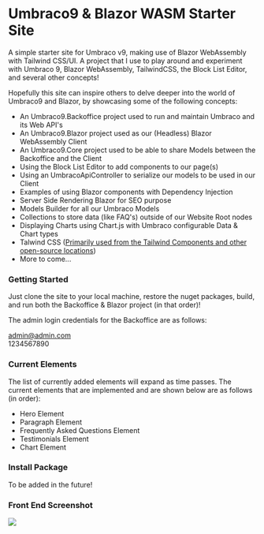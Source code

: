 # Umbraco9 & Blazor WASM Starter Site
A simple starter site for Umbraco v9, making use of Blazor WebAssembly with Tailwind CSS/UI. 
A project that I use to play around and experiment with Umbraco 9, Blazor WebAssembly, TailwindCSS, the Block List Editor, and several other concepts!

Hopefully this site can inspire others to delve deeper into the world of Umbraco9 and Blazor, by showcasing some of the following concepts:

- An Umbraco9.Backoffice project used to run and maintain Umbraco and its Web API's
- An Umbraco9.Blazor project used as our (Headless) Blazor WebAssembly Client
- An Umbraco9.Core project used to be able to share Models between the Backoffice and the Client
- Using the Block List Editor to add components to our page(s)
- Using an UmbracoApiController to serialize our models to be used in our Client
- Examples of using Blazor components with Dependency Injection
- Server Side Rendering Blazor for SEO purpose
- Models Builder for all our Umbraco Models
- Collections to store data (like FAQ's) outside of our Website Root nodes
- Displaying Charts using Chart.js with Umbraco configurable Data & Chart types 
- Talwind CSS ([Primarily used from the Tailwind Components and other open-source locations](https://tailwindcomponents.com/)) 
- More to come...

### Getting Started

Just clone the site to your local machine, restore the nuget packages, build, and run both the Backoffice & Blazor project (in that order)! 

The admin login credentials for the Backoffice are as follows:

admin@admin.com  
1234567890

### Current Elements

The list of currently added elements will expand as time passes. The current elements that are implemented and are shown below are as follows (in order): 

- Hero Element
- Paragraph Element
- Frequently Asked Questions Element
- Testimonials Element
- Chart Element

### Install Package
To be added in the future!

### Front End Screenshot
![](https://i.imgur.com/Wvf5c8U.png)
